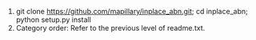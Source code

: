 1. git clone https://github.com/mapillary/inplace_abn.git;
   cd inplace_abn;
   python setup.py install
2. Category order:  Refer to the previous level of readme.txt.
